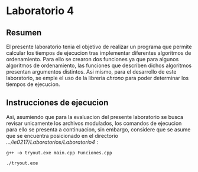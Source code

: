 # Laboratorio 4

## Resumen
El presente laboratorio tenia el objetivo de realizar un programa que permite calcular los tiempos de ejecucion tras implementar diferentes algoritmos de ordenamiento. Para ello se crearon dos funciones ya que para algunos algoritmos de ordenamiento, las funciones que describen dichos algoritmos presentan argumentos distintos. Asi mismo, para el desarrollo de este laboratorio, se emple el uso de la libreria _chrono_ para poder determinar los tiempos de ejecucion.

## Instrucciones de ejecucion
Asi, asumiendo que para la evaluacion del presente laboratorio se busca revisar unicamente los archivos modulados, los comandos de ejecucion para ello se presenta a continuacion, sin embargo, considere que se asume que se encuentra posicionado en el directorio _.../ie0217/Laboratorios/Laboratorio4_ :

```
g++ -o tryout.exe main.cpp Funciones.cpp
```
```
./tryout.exe
```